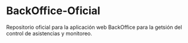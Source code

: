 # BackOffice-Oficial
Repositorio oficial para la aplicación web BackOffice para la getsión del control de asistencias y monitoreo.
